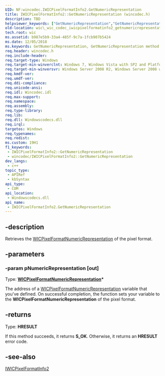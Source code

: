 ```yaml
---
UID: NF:wincodec.IWICPixelFormatInfo2.GetNumericRepresentation
title: IWICPixelFormatInfo2::GetNumericRepresentation (wincodec.h)
description: TBD
helpviewer_keywords: ["GetNumericRepresentation","GetNumericRepresentation method [Windows Imaging Component]","GetNumericRepresentation method [Windows Imaging Component]","IWICPixelFormatInfo2 interface","IWICPixelFormatInfo2 interface [Windows Imaging Component]","GetNumericRepresentation method","IWICPixelFormatInfo2.GetNumericRepresentation","IWICPixelFormatInfo2::GetNumericRepresentation","_wic_codec_iwicpixelformatinfo2_getnumericrepresentation","wic._wic_codec_iwicpixelformatinfo2_getnumericrepresentation","wincodec/IWICPixelFormatInfo2::GetNumericRepresentation"]
old-location: wic\_wic_codec_iwicpixelformatinfo2_getnumericrepresentation.htm
tech.root: wic
ms.assetid: b987e5b9-33a4-485f-9c7a-1fcb907b5424
ms.date: 12/05/2018
ms.keywords: GetNumericRepresentation, GetNumericRepresentation method [Windows Imaging Component], GetNumericRepresentation method [Windows Imaging Component],IWICPixelFormatInfo2 interface, IWICPixelFormatInfo2 interface [Windows Imaging Component],GetNumericRepresentation method, IWICPixelFormatInfo2.GetNumericRepresentation, IWICPixelFormatInfo2::GetNumericRepresentation, _wic_codec_iwicpixelformatinfo2_getnumericrepresentation, wic._wic_codec_iwicpixelformatinfo2_getnumericrepresentation, wincodec/IWICPixelFormatInfo2::GetNumericRepresentation
req.header: wincodec.h
req.include-header: 
req.target-type: Windows
req.target-min-winverclnt: Windows 7, Windows Vista with SP2 and Platform Update for Windows Vista [desktop apps \| UWP apps]
req.target-min-winversvr: Windows Server 2008 R2, Windows Server 2008 with SP2 and Platform Update for Windows Server 2008 [desktop apps \| UWP apps]
req.kmdf-ver: 
req.umdf-ver: 
req.ddi-compliance: 
req.unicode-ansi: 
req.idl: Wincodec.idl
req.max-support: 
req.namespace: 
req.assembly: 
req.type-library: 
req.lib: 
req.dll: Windowscodecs.dll
req.irql: 
targetos: Windows
req.typenames: 
req.redist: 
ms.custom: 19H1
f1_keywords:
 - IWICPixelFormatInfo2::GetNumericRepresentation
 - wincodec/IWICPixelFormatInfo2::GetNumericRepresentation
dev_langs:
 - c++
topic_type:
 - APIRef
 - kbSyntax
api_type:
 - COM
api_location:
 - Windowscodecs.dll
api_name:
 - IWICPixelFormatInfo2.GetNumericRepresentation
---
```


## -description

Retrieves the <a href="/windows/win32/api/wincodec/ne-wincodec-wicpixelformatnumericrepresentation">WICPixelFormatNumericRepresentation</a> of the pixel format.

## -parameters

### -param pNumericRepresentation [out]

Type: <b><a href="/windows/win32/api/wincodec/ne-wincodec-wicpixelformatnumericrepresentation">WICPixelFormatNumericRepresentation</a>*</b>

The address of a <a href="/windows/win32/api/wincodec/ne-wincodec-wicpixelformatnumericrepresentation">WICPixelFormatNumericRepresentation</a> variable that you've defined. On successful completion, the function sets your variable to the **WICPixelFormatNumericRepresentation** of the pixel format.

## -returns

Type: <b>HRESULT</b>

If this method succeeds, it returns <b>S_OK</b>. Otherwise, it returns an <b>HRESULT</b> error code.

## -see-also

<a href="/windows/win32/api/wincodec/nn-wincodec-iwicpixelformatinfo2">IWICPixelFormatInfo2</a>

